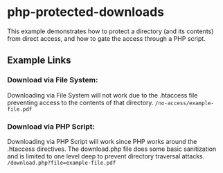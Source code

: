 # php-protected-downloads
This example demonstrates how to protect a directory (and its contents) from direct access, and how to gate the access through a PHP script.
## Example Links
### Download via File System:
Downloading via File System will not work due to the .htaccess file preventing access to the contents of that directory.
`/no-access/example-file.pdf`
### Download via PHP Script:
Downloading via PHP Script will work since PHP works around the .htaccess directives. The download.php file does some basic sanitization and is limited to one level deep to prevent directory traversal attacks.
`/download.php?file=example-file.pdf`
